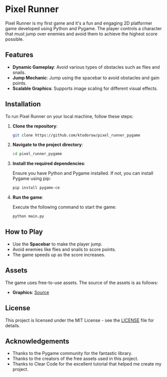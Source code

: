 # Pixel Runner

Pixel Runner is my first game and it's a fun and engaging 2D platformer game developed using Python and Pygame. The player controls a character that must jump over enemies and avoid them to achieve the highest score possible.

## Features

- **Dynamic Gameplay**: Avoid various types of obstacles such as flies and snails.
- **Jump Mechanic**: Jump using the spacebar to avoid obstacles and gain points.
- **Scalable Graphics**: Supports image scaling for different visual effects.

## Installation

To run Pixel Runner on your local machine, follow these steps:

1. **Clone the repository**:

    ```bash
    git clone https://github.com/ktodorow/pixel_runner_pygame
    ```

2. **Navigate to the project directory**:

    ```bash
    cd pixel_runner_pygame
    ```

3. **Install the required dependencies**:

    Ensure you have Python and Pygame installed. If not, you can install Pygame using pip:

    ```bash
    pip install pygame-ce
    ```

4. **Run the game**:

    Execute the following command to start the game:

    ```bash
    python main.py
    ```

## How to Play

- Use the **Spacebar** to make the player jump.
- Avoid enemies like flies and snails to score points.
- The game speeds up as the score increases.

## Assets

The game uses free-to-use assets. The source of the assets is as follows:
- **Graphics**: [Source](https://opengameart.org/content/platformer-art-pixel-edition)

## License

This project is licensed under the MIT License - see the [LICENSE](LICENSE) file for details.

## Acknowledgements

- Thanks to the Pygame community for the fantastic library.
- Thanks to the creators of the free assets used in this project.
- Thanks to Clear Code for the excellent tutorial that helped me create my project.



